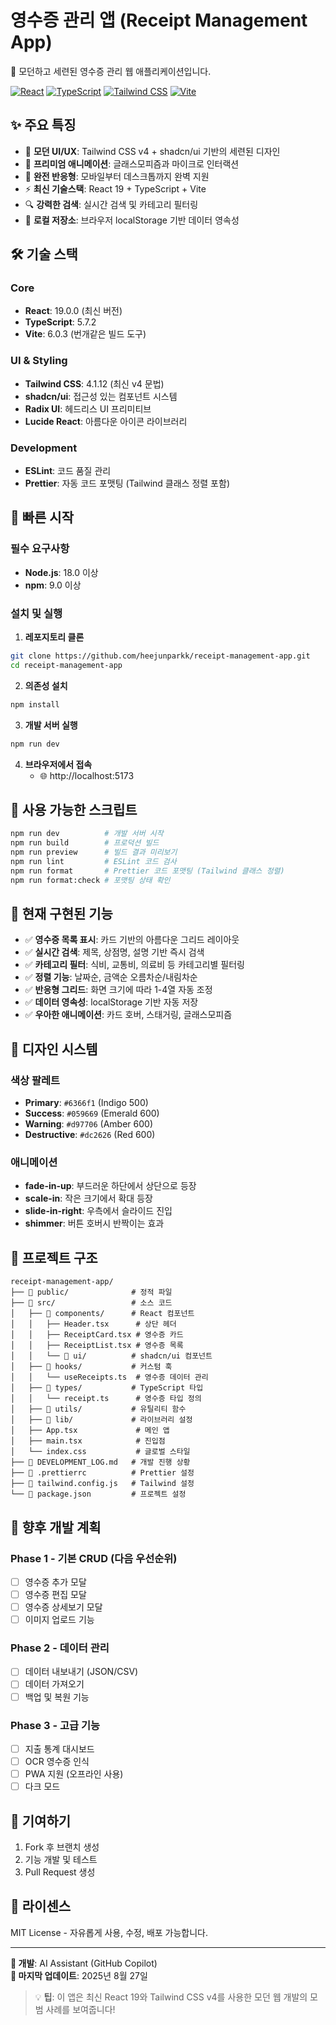 # 영수증 관리 앱 (Receipt Management App)

🧾 모던하고 세련된 영수증 관리 웹 애플리케이션입니다.

[![React](https://img.shields.io/badge/React-19.0.0-blue)](https://reactjs.org/)
[![TypeScript](https://img.shields.io/badge/TypeScript-5.7.2-blue)](https://www.typescriptlang.org/)
[![Tailwind CSS](https://img.shields.io/badge/Tailwind%20CSS-4.1.12-38bdf8)](https://tailwindcss.com/)
[![Vite](https://img.shields.io/badge/Vite-6.0.3-646cff)](https://vitejs.dev/)

## ✨ 주요 특징

- 🎨 **모던 UI/UX**: Tailwind CSS v4 + shadcn/ui 기반의 세련된 디자인
- 🌊 **프리미엄 애니메이션**: 글래스모피즘과 마이크로 인터랙션
- 📱 **완전 반응형**: 모바일부터 데스크톱까지 완벽 지원
- ⚡ **최신 기술스택**: React 19 + TypeScript + Vite
- 🔍 **강력한 검색**: 실시간 검색 및 카테고리 필터링
- 💾 **로컬 저장소**: 브라우저 localStorage 기반 데이터 영속성

## 🛠️ 기술 스택

### Core

- **React**: 19.0.0 (최신 버전)
- **TypeScript**: 5.7.2
- **Vite**: 6.0.3 (번개같은 빌드 도구)

### UI & Styling

- **Tailwind CSS**: 4.1.12 (최신 v4 문법)
- **shadcn/ui**: 접근성 있는 컴포넌트 시스템
- **Radix UI**: 헤드리스 UI 프리미티브
- **Lucide React**: 아름다운 아이콘 라이브러리

### Development

- **ESLint**: 코드 품질 관리
- **Prettier**: 자동 코드 포맷팅 (Tailwind 클래스 정렬 포함)

## 🚀 빠른 시작

### 필수 요구사항

- **Node.js**: 18.0 이상
- **npm**: 9.0 이상

### 설치 및 실행

1. **레포지토리 클론**

```bash
git clone https://github.com/heejunparkk/receipt-management-app.git
cd receipt-management-app
```

2. **의존성 설치**

```bash
npm install
```

3. **개발 서버 실행**

```bash
npm run dev
```

4. **브라우저에서 접속**
   - 🌐 http://localhost:5173

## 📜 사용 가능한 스크립트

```bash
npm run dev          # 개발 서버 시작
npm run build        # 프로덕션 빌드
npm run preview      # 빌드 결과 미리보기
npm run lint         # ESLint 코드 검사
npm run format       # Prettier 코드 포맷팅 (Tailwind 클래스 정렬)
npm run format:check # 포맷팅 상태 확인
```

## 🎯 현재 구현된 기능

- ✅ **영수증 목록 표시**: 카드 기반의 아름다운 그리드 레이아웃
- ✅ **실시간 검색**: 제목, 상점명, 설명 기반 즉시 검색
- ✅ **카테고리 필터**: 식비, 교통비, 의료비 등 카테고리별 필터링
- ✅ **정렬 기능**: 날짜순, 금액순 오름차순/내림차순
- ✅ **반응형 그리드**: 화면 크기에 따라 1-4열 자동 조정
- ✅ **데이터 영속성**: localStorage 기반 자동 저장
- ✅ **우아한 애니메이션**: 카드 호버, 스태거링, 글래스모피즘

## 🎨 디자인 시스템

### 색상 팔레트

- **Primary**: `#6366f1` (Indigo 500)
- **Success**: `#059669` (Emerald 600)
- **Warning**: `#d97706` (Amber 600)
- **Destructive**: `#dc2626` (Red 600)

### 애니메이션

- **fade-in-up**: 부드러운 하단에서 상단으로 등장
- **scale-in**: 작은 크기에서 확대 등장
- **slide-in-right**: 우측에서 슬라이드 진입
- **shimmer**: 버튼 호버시 반짝이는 효과

## 📁 프로젝트 구조

```
receipt-management-app/
├── 📁 public/              # 정적 파일
├── 📁 src/                 # 소스 코드
│   ├── 📁 components/      # React 컴포넌트
│   │   ├── Header.tsx      # 상단 헤더
│   │   ├── ReceiptCard.tsx # 영수증 카드
│   │   ├── ReceiptList.tsx # 영수증 목록
│   │   └── 📁 ui/          # shadcn/ui 컴포넌트
│   ├── 📁 hooks/           # 커스텀 훅
│   │   └── useReceipts.ts  # 영수증 데이터 관리
│   ├── 📁 types/           # TypeScript 타입
│   │   └── receipt.ts      # 영수증 타입 정의
│   ├── 📁 utils/           # 유틸리티 함수
│   ├── 📁 lib/             # 라이브러리 설정
│   ├── App.tsx             # 메인 앱
│   ├── main.tsx            # 진입점
│   └── index.css           # 글로벌 스타일
├── 📄 DEVELOPMENT_LOG.md   # 개발 진행 상황
├── 📄 .prettierrc          # Prettier 설정
├── 📄 tailwind.config.js   # Tailwind 설정
└── 📄 package.json         # 프로젝트 설정
```

## 🔮 향후 개발 계획

### Phase 1 - 기본 CRUD (다음 우선순위)

- [ ] 영수증 추가 모달
- [ ] 영수증 편집 모달
- [ ] 영수증 상세보기 모달
- [ ] 이미지 업로드 기능

### Phase 2 - 데이터 관리

- [ ] 데이터 내보내기 (JSON/CSV)
- [ ] 데이터 가져오기
- [ ] 백업 및 복원 기능

### Phase 3 - 고급 기능

- [ ] 지출 통계 대시보드
- [ ] OCR 영수증 인식
- [ ] PWA 지원 (오프라인 사용)
- [ ] 다크 모드

## 🤝 기여하기

1. Fork 후 브랜치 생성
2. 기능 개발 및 테스트
3. Pull Request 생성

## 📄 라이센스

MIT License - 자유롭게 사용, 수정, 배포 가능합니다.

---

**🔧 개발**: AI Assistant (GitHub Copilot)  
**📅 마지막 업데이트**: 2025년 8월 27일

> 💡 **팁**: 이 앱은 최신 React 19와 Tailwind CSS v4를 사용한 모던 웹 개발의 모범 사례를 보여줍니다!
